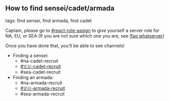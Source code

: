## How to find sensei/cadet/armada
tags: find sensei, find armada, find cadet

Captain, please go to [#react-role-assign](https://discord.com/channels/418652140454674432/847359564298059786) to give yourself a server role for NA, EU, or SEA
(If you are not sure which one you are, see [!faq whatserver](/faq/61))

Once you have done that, you'll be able to see channels!
- Finding a sensei:
    - #na-cadet-recruit 
    - [#🇪🇺-cadet-recruit](https://discord.com/channels/418652140454674432/509631712964247552) 
    - #sea-cadet-recruit 
- Finding an armada: 
    - #na-armada-recruit 
    - [#🇪🇺-armada-recruit](https://discord.com/channels/418652140454674432/462023548081537034) 
    - #sea-armada-recruit